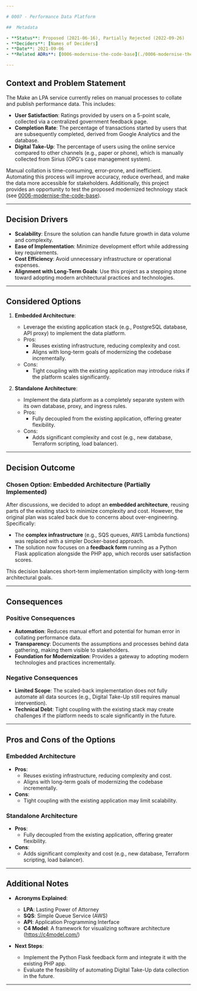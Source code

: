 ```yaml
---

# 0007 - Performance Data Platform

##  Metadata

- **Status**: Proposed (2021-06-16), Partially Rejected (2022-09-26)
- **Deciders**: [Names of Deciders]
- **Date**: 2021-09-06
- **Related ADRs**: [0006-modernise-the-code-base](./0006-modernise-the-code-base.md)

---
```


## Context and Problem Statement

The Make an LPA service currently relies on manual processes to collate and publish performance data. This includes:

- **User Satisfaction**: Ratings provided by users on a 5-point scale, collected via a centralized government feedback page.
- **Completion Rate**: The percentage of transactions started by users that are subsequently completed, derived from Google Analytics and the database.
- **Digital Take-Up**: The percentage of users using the online service compared to other channels (e.g., paper or phone), which is manually collected from Sirius (OPG's case management system).

Manual collation is time-consuming, error-prone, and inefficient. Automating this process will improve accuracy, reduce overhead, and make the data more accessible for stakeholders. Additionally, this project provides an opportunity to test the proposed modernized technology stack (see [0006-modernise-the-code-base](./0006-modernise-the-code-base.md)).

---

## Decision Drivers

- **Scalability**: Ensure the solution can handle future growth in data volume and complexity.
- **Ease of Implementation**: Minimize development effort while addressing key requirements.
- **Cost Efficiency**: Avoid unnecessary infrastructure or operational expenses.
- **Alignment with Long-Term Goals**: Use this project as a stepping stone toward adopting modern architectural practices and technologies.

---

## Considered Options

1. **Embedded Architecture**:
   - Leverage the existing application stack (e.g., PostgreSQL database, API proxy) to implement the data platform.
   - Pros:
     - Reuses existing infrastructure, reducing complexity and cost.
     - Aligns with long-term goals of modernizing the codebase incrementally.
   - Cons:
     - Tight coupling with the existing application may introduce risks if the platform scales significantly.

2. **Standalone Architecture**:
   - Implement the data platform as a completely separate system with its own database, proxy, and ingress rules.
   - Pros:
     - Fully decoupled from the existing application, offering greater flexibility.
   - Cons:
     - Adds significant complexity and cost (e.g., new database, Terraform scripting, load balancer).

---

## Decision Outcome

### Chosen Option: Embedded Architecture (Partially Implemented)

After discussions, we decided to adopt an **embedded architecture**, reusing parts of the existing stack to minimize complexity and cost. However, the original plan was scaled back due to concerns about over-engineering. Specifically:

- The **complex infrastructure** (e.g., SQS queues, AWS Lambda functions) was replaced with a simpler Docker-based approach.
- The solution now focuses on a **feedback form** running as a Python Flask application alongside the PHP app, which records user satisfaction scores.

This decision balances short-term implementation simplicity with long-term architectural goals.

---

## Consequences

### Positive Consequences

- **Automation**: Reduces manual effort and potential for human error in collating performance data.
- **Transparency**: Documents the assumptions and processes behind data gathering, making them visible to stakeholders.
- **Foundation for Modernization**: Provides a gateway to adopting modern technologies and practices incrementally.

### Negative Consequences

- **Limited Scope**: The scaled-back implementation does not fully automate all data sources (e.g., Digital Take-Up still requires manual intervention).
- **Technical Debt**: Tight coupling with the existing stack may create challenges if the platform needs to scale significantly in the future.

---

## Pros and Cons of the Options

### Embedded Architecture

- **Pros**:
  - Reuses existing infrastructure, reducing complexity and cost.
  - Aligns with long-term goals of modernizing the codebase incrementally.
- **Cons**:
  - Tight coupling with the existing application may limit scalability.

### Standalone Architecture

- **Pros**:
  - Fully decoupled from the existing application, offering greater flexibility.
- **Cons**:
  - Adds significant complexity and cost (e.g., new database, Terraform scripting, load balancer).

---

## Additional Notes

- **Acronyms Explained**:
  - **LPA**: Lasting Power of Attorney
  - **SQS**: Simple Queue Service (AWS)
  - **API**: Application Programming Interface
  - **C4 Model**: A framework for visualizing software architecture (https://c4model.com/)

- **Next Steps**:
  - Implement the Python Flask feedback form and integrate it with the existing PHP app.
  - Evaluate the feasibility of automating Digital Take-Up data collection in the future.

---

